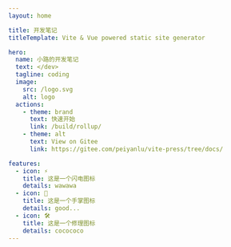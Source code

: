 ```yaml
---
layout: home

title: 开发笔记
titleTemplate: Vite & Vue powered static site generator

hero:
  name: 小路的开发笔记
  text: </dev>
  tagline: coding
  image:
    src: /logo.svg
    alt: logo
  actions:
    - theme: brand
      text: 快速开始
      link: /build/rollup/
    - theme: alt
      text: View on Gitee
      link: https://gitee.com/peiyanlu/vite-press/tree/docs/

features:
  - icon: ⚡️
    title: 这是一个闪电图标
    details: wawawa
  - icon: 🖖
    title: 这是一个手掌图标
    details: good...
  - icon: 🛠️
    title: 这是一个修理图标
    details: cocococo
---
```

